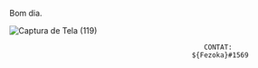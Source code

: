 Bom dia.


![Captura de Tela (119)](https://user-images.githubusercontent.com/78978908/172664114-eb0093b1-6d59-40c3-9561-3cb7cba1c1c5.png)



                                                    CONTAT:
                                                 ${Fezoka}#1569
